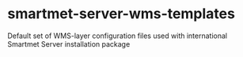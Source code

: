 # smartmet-server-wms-templates
Default set of WMS-layer configuration files used with international Smartmet Server installation package

